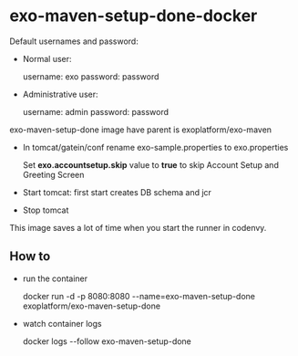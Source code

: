 # exo-maven-setup-done-docker

Default usernames and password:

* Normal user:

	username: exo
	password: password

* Administrative user:

	 username: admin
	 password: password

exo-maven-setup-done image have parent is exoplatform/exo-maven

* In tomcat/gatein/conf rename exo-sample.properties to exo.properties

	Set <strong>exo.accountsetup.skip</strong> value to <strong>true</strong> to skip Account Setup and Greeting Screen

* Start tomcat: first start creates DB schema and jcr 

* Stop tomcat 

This image saves a lot of time when you start the runner in codenvy.


## How to

* run the container


    docker run -d -p 8080:8080 --name=exo-maven-setup-done exoplatform/exo-maven-setup-done

* watch container logs


    docker logs --follow exo-maven-setup-done
